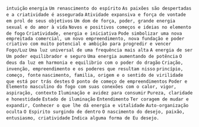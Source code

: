 `intuição` `energia` `Um renascimento do espírito` `As paixões são despertadas
e a criatividade é assegurada` `Atividade expansiva e força de vontade em prol
de seus objetivos` `Um dom de força, poder, grande energia sexual e do amor à
vida` `Novos e positivos começos e ideias no elemento de fogo` `Criatividade,
energia e iniciativa` `Pode simbolizar uma nova empreitada comercial, um novo
empreendimento, nova fundação e poder criativo com muito potencial e ambição
para progredir e vencer` `Fogo/Luz` `Uma luz universal de uma frequência mais
alta` `A energia de ser` `Um poder equilibrador e seguro` `Uma energia
aumentando de potência` `O deus da luz em harmonia e equilibrio com o poder do
dragão` `Criação, invenção, empreendimento e os poderes que resultam nisso`
`princípio, começo, fonte` `nascimento, familia, origem e o sentido de
virilidade que está por trás destes` `O ponto de começo de empreendimentos`
`Poder e Elemento masculino do fogo com suas conexões com o calor, vigor,
aspiração, contexto` `Iluminação e avidez para consumir` `Pureza, claridade e
honestidade` `Estado de iluminação` `Entendimento` `Ter coragem de mudar e
expandir, Conhecer o que lhe dá energia e vitalidade` `Auto-organização
oculta` `O Espirito surgindo de dentro` `O nascimento do desejo, paixão,
entusiasmo, criatividade` `Indica alguma forma de Eu desejo.`

